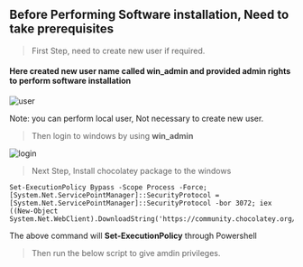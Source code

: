 ## Before Performing Software installation, Need to take prerequisites  

> First Step, need to create new user if required.

#### Here created new user name called **win_admin** and provided admin rights to perform software installation

![user](https://user-images.githubusercontent.com/67817741/183619099-e5e8303d-4314-49c2-b374-df209bc752b6.jpg)

Note: you can perform local user, Not necessary to create new user. 

> Then login to windows by using **win_admin**

![login](https://user-images.githubusercontent.com/67817741/183619159-4b2352fc-bef9-42aa-8396-61faf1caa271.JPG)


> Next Step, Install chocolatey package to the windows

	Set-ExecutionPolicy Bypass -Scope Process -Force; [System.Net.ServicePointManager]::SecurityProtocol = [System.Net.ServicePointManager]::SecurityProtocol -bor 3072; iex ((New-Object System.Net.WebClient).DownloadString('https://community.chocolatey.org/install.ps1'))

The above command will **Set-ExecutionPolicy** through Powershell


> Then run the below script to give amdin privileges.




